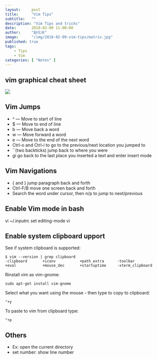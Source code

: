 ```yaml
---
layout:     post
title:      "Vim Tips"
subtitle:   ""
description: "Vim Tips and tricks"
date:       2018-02-09 11:00:00
author:     "赵化冰"
image:      "/img/2018-02-09-vim-tips/matrix.jpg"
published: true
tags:
    - Tips
    - Vim
categories: [ "Notes" ]    
---
```

## vim graphical cheat sheet

![](//img/2018-02-09-vim-tips/vi-vim-cheat-sheet.svg)
<!--more-->
## Vim Jumps

* ^ — Move to start of line
* $ — Move to end of line
* b — Move back a word
* w — Move forward a word
* e — Move to the end of the next word
* Ctrl-o and Ctrl-i to go to the previous/next location you jumped to
* ``(two backticks) jump back to where you were
* gi go back to the last place you inserted a text and enter insert mode

## Vim Navigations

* { and } jump paragraph back and forth
* Ctrl-F/B move one screen back and forth
* Search the word under cursor, then n/p to jump to next/previous 


## Enable Vim mode in bash
vi ~/.inputrc
set editing-mode vi

## Enable system clipboard upport

See if system clipboard is supported:     
```
$ vim --version | grep clipboard
-clipboard       +iconv           +path_extra      -toolbar
+eval            +mouse_dec       +startuptime     -xterm_clipboard
```

Rinstall vim as vim-gnome:   
```
sudo apt-get install vim-gnome
```
Select what you want using the mouse - then type to copy to clipboard:  
```
"+y
```

To paste to vim from clipboard type:  
```
"+p
```
## Others
* Ex: open the current directory
* set number: show line number
